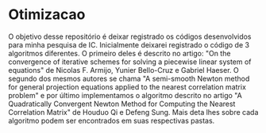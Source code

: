 # Otimizacao
 O objetivo desse repositório é deixar registrado os códigos desenvolvidos para
 minha pesquisa de IC. Inicialmente deixarei registrado o código de 3 algoritmos
 diferentes. O primeiro deles é descrito no artigo:
 "On the convergence of iterative schemes for solving a piecewise
linear system of equations" de Nicolas F. Armijo, Yunier Bello-Cruz e Gabriel 
Haeser. O segundo dos mesmos autores se chama "A semi-smooth Newton method for 
general projection equations
applied to the nearest correlation matrix problem" e por último implementamos o 
algoritmo descrito no artigo "A Quadratically Convergent Newton Method for 
Computing the Nearest Correlation Matrix" de Houduo Qi e Defeng Sung. Mais deta
lhes sobre cada algoritmo podem ser encontrados em suas respectivas pastas.